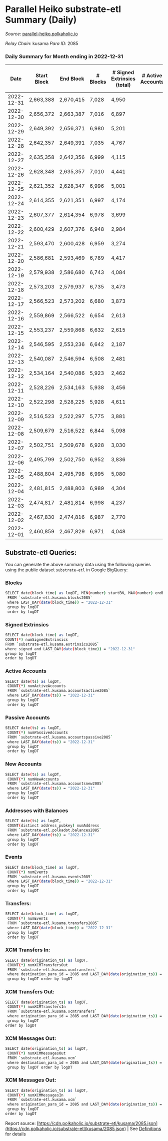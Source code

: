 # Parallel Heiko substrate-etl Summary (Daily)

_Source_: [parallel-heiko.polkaholic.io](https://parallel-heiko.polkaholic.io)

*Relay Chain*: kusama
*Para ID*: 2085



### Daily Summary for Month ending in 2022-12-31


| Date | Start Block | End Block | # Blocks | # Signed Extrinsics (total) | # Active Accounts | # Passive | # New | # Addresses with Balances | # Events | # Transfers | # XCM Transfers In | # XCM Transfers Out | # XCM In | # XCM Out | Issues | 
| ---- | ----------- | --------- | -------- | --------------------------- | ----------------- | --------- | ----- | ------------------------- | -------- | ----------- | ------------------ | ------------------- | -------- | --------- | ------ |
| 2022-12-31 | 2,663,388 | 2,670,415 | 7,028 | 4,950 |  |  |  | 24,126 | 42,653 | 875  | 88 ($37,465.59) | 79 ($39,105.63) |  |  |  |
| 2022-12-30 | 2,656,372 | 2,663,387 | 7,016 | 6,897 |  |  |  | 24,121 | 54,105 | 1,370  | 188 ($31,220.86) | 166 ($80,401.35) |  |  |  |
| 2022-12-29 | 2,649,392 | 2,656,371 | 6,980 | 5,201 |  |  |  | 24,113 | 43,616 | 796  | 58 ($48,305.46) | 76 ($44,630.25) |  |  |  |
| 2022-12-28 | 2,642,357 | 2,649,391 | 7,035 | 4,767 |  |  |  | 24,111 | 42,333 | 1,157  | 100 ($18,023.35) | 117 ($20,504.25) |  |  |  |
| 2022-12-27 | 2,635,358 | 2,642,356 | 6,999 | 4,115 |  |  |  | 24,107 | 37,737 | 678  | 39 ($54,948.60) | 85 ($783,634.06) |  |  |  |
| 2022-12-26 | 2,628,348 | 2,635,357 | 7,010 | 4,441 |  |  |  | 24,104 | 39,760 | 721  | 40 ($4,668.86) | 118 ($72,132.21) |  |  |  |
| 2022-12-25 | 2,621,352 | 2,628,347 | 6,996 | 5,001 |  |  |  |  | 42,235 | 695  | 64 ($8,993.53) | 140 ($39,447.72) |  |  |  |
| 2022-12-24 | 2,614,355 | 2,621,351 | 6,997 | 4,174 |  |  |  |  | 38,269 | 707  | 53 ($11,929.47) | 122 ($18,514.73) |  |  |  |
| 2022-12-23 | 2,607,377 | 2,614,354 | 6,978 | 3,699 |  |  |  |  | 36,393 | 802  | 73 ($7,892.07) | 136 ($34,012.69) |  |  |  |
| 2022-12-22 | 2,600,429 | 2,607,376 | 6,948 | 2,984 |  |  |  |  | 31,980 | 707  | 51 ($21,141.71) | 110 ($26,177.86) |  |  |  |
| 2022-12-21 | 2,593,470 | 2,600,428 | 6,959 | 3,274 |  |  |  |  | 33,756 | 802  | 66 ($9,916.04) | 134 ($11,644.90) |  |  |  |
| 2022-12-20 | 2,586,681 | 2,593,469 | 6,789 | 4,417 |  |  |  |  | 39,039 | 697  | 47 ($10,333.06) | 115 ($20,069.44) |  |  |  |
| 2022-12-19 | 2,579,938 | 2,586,680 | 6,743 | 4,084 |  |  |  |  | 37,796 | 869  | 68 ($72,133.72) | 128 ($80,763.13) |  |  |  |
| 2022-12-18 | 2,573,203 | 2,579,937 | 6,735 | 3,473 |  |  |  | 24,080 | 35,418 | 881  | 68 ($8,171.12) | 112 ($13,739.10) |  |  |  |
| 2022-12-17 | 2,566,523 | 2,573,202 | 6,680 | 3,873 |  |  |  | 24,074 | 37,277 | 1,030  | 75 ($15,605.52) | 118 ($50,258.84) |  |  |  |
| 2022-12-16 | 2,559,869 | 2,566,522 | 6,654 | 2,613 |  |  |  | 24,074 | 29,572 | 673  | 56 ($53,819.14) | 102 ($156,592.20) |  |  |  |
| 2022-12-15 | 2,553,237 | 2,559,868 | 6,632 | 2,615 |  |  |  | 24,070 | 29,982 | 886  | 57 ($10,543.66) | 96 ($26,107.58) |  |  |  |
| 2022-12-14 | 2,546,595 | 2,553,236 | 6,642 | 2,187 |  |  |  | 24,070 | 27,514 | 655  | 45 ($10,277.95) | 63 ($9,222.37) |  |  |  |
| 2022-12-13 | 2,540,087 | 2,546,594 | 6,508 | 2,481 |  |  |  |  | 29,325 | 776  | 84 ($286,644.33) | 53 ($108,840.52) |  |  |  |
| 2022-12-12 | 2,534,164 | 2,540,086 | 5,923 | 2,462 |  |  |  |  | 27,253 | 578  | 28 ($3,693.89) | 43 ($53,570.01) |  |  |  |
| 2022-12-11 | 2,528,226 | 2,534,163 | 5,938 | 3,456 |  |  |  |  | 32,385 | 645  | 35 ($5,075.89) | 49 ($171,403.47) |  |  |  |
| 2022-12-10 | 2,522,298 | 2,528,225 | 5,928 | 4,611 |  |  |  |  | 38,259 | 616  | 56 ($172,738.11) | 85 ($50,252.04) |  |  |  |
| 2022-12-09 | 2,516,523 | 2,522,297 | 5,775 | 3,881 |  |  |  |  | 35,340 | 945  | 63 ($32,332.35) | 61 ($117,473.19) |  |  |  |
| 2022-12-08 | 2,509,679 | 2,516,522 | 6,844 | 5,098 |  |  |  | 24,033 | 43,899 | 971  | 42 ($47,655.67) | 55 ($10,038.80) |  |  |  |
| 2022-12-07 | 2,502,751 | 2,509,678 | 6,928 | 3,030 |  |  |  | 23,881 | 32,955 | 899  | 42 ($16,269.96) | 54 ($20,248.19) |  |  |  |
| 2022-12-06 | 2,495,799 | 2,502,750 | 6,952 | 3,836 |  |  |  | 23,854 | 36,642 | 758  | 37 ($6,199.91) | 56 ($139,475.77) |  |  |  |
| 2022-12-05 | 2,488,804 | 2,495,798 | 6,995 | 5,080 |  |  |  | 23,831 | 44,509 | 1,113  | 72 ($18,801.45) | 78 ($9,630.94) |  |  |  |
| 2022-12-04 | 2,481,815 | 2,488,803 | 6,989 | 4,304 |  |  |  | 23,812 | 39,650 | 899  | 54 ($30,124.47) | 58 ($20,076.73) |  |  |  |
| 2022-12-03 | 2,474,817 | 2,481,814 | 6,998 | 4,237 |  |  |  | 23,781 | 38,874 | 701  | 43 ($12,307.43) | 50 ($6,585.78) |  |  |  |
| 2022-12-02 | 2,467,830 | 2,474,816 | 6,987 | 2,770 |  |  |  | 23,769 | 33,132 | 1,268  | 56 ($14,181.58) | 57 ($32,965.78) |  |  |  |
| 2022-12-01 | 2,460,859 | 2,467,829 | 6,971 | 4,048 |  |  |  | 23,761 | 38,781 | 926  | 49 ($6,571.99) | 53 ($37,096.10) |  |  |  |

## Substrate-etl Queries:
You can generate the above summary data using the following queries using the public dataset `substrate-etl` in Google BigQuery:

### Blocks
```bash
SELECT date(block_time) as logDT, MIN(number) startBN, MAX(number) endBN, COUNT(*) numBlocks 
 FROM `substrate-etl.kusama.blocks2085`  
 where LAST_DAY(date(block_time)) = "2022-12-31" 
 group by logDT 
 order by logDT
```

### Signed Extrinsics
```bash
SELECT date(block_time) as logDT, 
COUNT(*) numSignedExtrinsics 
FROM `substrate-etl.kusama.extrinsics2085`  
where signed and LAST_DAY(date(block_time)) = "2022-12-31" 
group by logDT 
order by logDT
```

### Active Accounts
```bash
SELECT date(ts) as logDT, 
 COUNT(*) numActiveAccounts 
 FROM `substrate-etl.kusama.accountsactive2085` 
 where LAST_DAY(date(ts)) = "2022-12-31" 
 group by logDT 
 order by logDT
```

### Passive Accounts
```bash
SELECT date(ts) as logDT, 
 COUNT(*) numPassiveAccounts 
 FROM `substrate-etl.kusama.accountspassive2085` 
 where LAST_DAY(date(ts)) = "2022-12-31" 
 group by logDT 
 order by logDT
```

### New Accounts
```bash
SELECT date(ts) as logDT, 
 COUNT(*) numNewAccounts 
 FROM `substrate-etl.kusama.accountsnew2085` 
 where LAST_DAY(date(ts)) = "2022-12-31" 
 group by logDT
 order by logDT
```

### Addresses with Balances
```bash
SELECT date(ts) as logDT,
 COUNT(distinct address_pubkey) numAddress 
 FROM `substrate-etl.polkadot.balances2085` 
 where LAST_DAY(date(ts)) = "2022-12-31" 
 group by logDT 
 order by logDT
```

### Events
```bash
SELECT date(block_time) as logDT, 
 COUNT(*) numEvents 
 FROM `substrate-etl.kusama.events2085` 
 where LAST_DAY(date(block_time)) = "2022-12-31" 
 group by logDT 
 order by logDT
```

### Transfers:
```bash
SELECT date(block_time) as logDT, 
 COUNT(*) numEvents 
 FROM `substrate-etl.kusama.transfers2085` 
 where LAST_DAY(date(block_time)) = "2022-12-31" 
 group by logDT 
 order by logDT
```

### XCM Transfers In:
```bash
SELECT date(origination_ts) as logDT, 
 COUNT(*) numXCMTransfersOut 
 FROM `substrate-etl.kusama.xcmtransfers` 
 where destination_para_id = 2085 and LAST_DAY(date(origination_ts)) = "2022-12-31" 
 group by logDT order by logDT
```

### XCM Transfers Out:
```bash
SELECT date(origination_ts) as logDT, 
 COUNT(*) numXCMTransfersIn 
 FROM `substrate-etl.kusama.xcmtransfers` 
 where origination_para_id = 2085 and LAST_DAY(date(origination_ts)) = "2022-12-31" 
 group by logDT 
order by logDT
```

### XCM Messages Out:
```bash
SELECT date(origination_ts) as logDT, 
 COUNT(*) numXCMMessagesOut 
 FROM `substrate-etl.kusama.xcm` 
 where destination_para_id = 2085 and LAST_DAY(date(origination_ts)) = "2022-12-31" 
 group by logDT order by logDT
```

### XCM Messages Out:
```bash
SELECT date(origination_ts) as logDT, 
 COUNT(*) numXCMMessagesIn 
 FROM `substrate-etl.kusama.xcm` 
 where origination_para_id = 2085 and LAST_DAY(date(origination_ts)) = "2022-12-31" 
 group by logDT 
order by logDT
```


Report source: [https://cdn.polkaholic.io/substrate-etl/kusama/2085.json](https://cdn.polkaholic.io/substrate-etl/kusama/2085.json) | See [Definitions](/DEFINITIONS.md) for details
